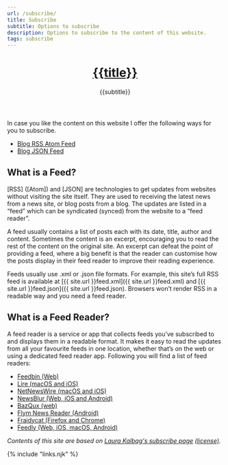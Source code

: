 ```yaml
---
url: /subscribe/
title: Subscribe
subtitle: Options to subscribe
description: Options to subscribe to the content of this website.
tags: subscribe
---
```


<header>

# [{{title}}](/)

{{subtitle}}

</header><section>

In case you like the content on this website I offer the following ways for you to subscribe.

-   [Blog RSS Atom Feed](/feed.xml)
-   [Blog JSON Feed](/feed.json)

</section><section>

## What is a Feed?

[RSS] ([Atom]) and [JSON] are technologies to get updates from websites without visiting the site itself. They are used to receiving the latest news from a news site, or blog posts from a blog. The updates are listed in a “feed” which can be syndicated (synced) from the website to a “feed reader”.

A feed usually contains a list of posts each with its date, title, author and content. Sometimes the content is an excerpt, encouraging you to read the rest of the content on the original site. An excerpt can defeat the point of providing a feed, where a big benefit is that the reader can customise how the posts display in their feed reader to improve their reading experience.

Feeds usually use .xml or .json file formats. For example, this site’s full RSS feed is available at [{{ site.url }}feed.xml]({{ site.url }}feed.xml) and [{{ site.url }}feed.json]({{ site.url }}feed.json). Browsers won’t render RSS in a readable way and you need a feed reader.

</section><section>

## What is a Feed Reader?

A feed reader is a service or app that collects feeds you’ve subscribed to and displays them in a readable format. It makes it easy to read the updates from all your favourite feeds in one location, whether that’s on the web or using a dedicated feed reader app. Following you will find a list of feed readers:

-   [Feedbin (Web)](https://feedbin.com/)
-   [Lire (macOS and iOS)](http://lireapp.com/)
-   [NetNewsWire (macOS and iOS)](https://ranchero.com/netnewswire/)
-   [NewsBlur (Web, iOS and Android)](http://newsblur.com/)
-   [BazQux (web)](https://bazqux.com/)
-   [Flym News Reader (Android)](https://play.google.com/store/apps/details?id=net.frju.flym&hl=en_US)
-   [Fraidycat (Firefox and Chrome)](https://fraidyc.at/)
-   [Feedly (Web, iOS, macOS, Android)](https://feedly.com/)

</section><footer>

_Contents of this site are based on [Laura Kalbag's subscribe page](https://laurakalbag.com/subscribe/) [(license)](https://creativecommons.org/licenses/by-sa/4.0/)._

</footer>

{% include "links.njk" %}
